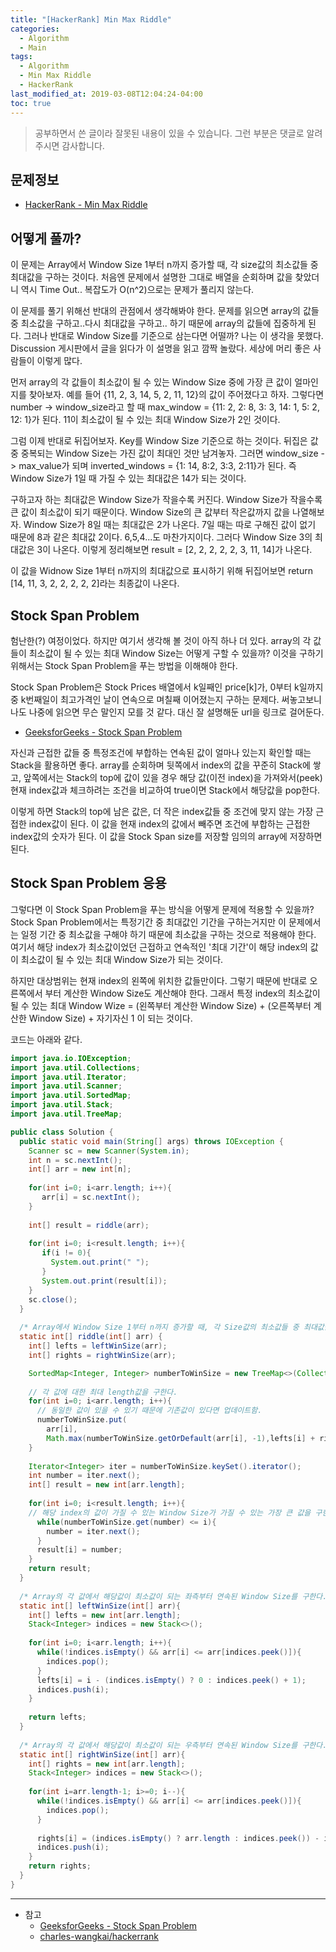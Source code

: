 ```yaml
---
title: "[HackerRank] Min Max Riddle"
categories: 
  - Algorithm
  - Main
tags:
  - Algorithm
  - Min Max Riddle
  - HackerRank
last_modified_at: 2019-03-08T12:04:24-04:00
toc: true
---
```

> 공부하면서 쓴 글이라 잘못된 내용이 있을 수 있습니다. 그런 부분은 댓글로 알려주시면 감사합니다.

문제정보
-
- [HackerRank - Min Max Riddle](https://www.hackerrank.com/challenges/min-max-riddle/problem)

어떻게 풀까?
-
이 문제는 Array에서 Window Size 1부터 n까지 증가할 때, 각 size값의 최소값들 중 최대값을 구하는 것이다. 처음엔 문제에서 설명한 그대로 배열을 순회하며 값을 찾았더니 역시 Time Out.. 복잡도가 O(n^2)으로는 문제가 풀리지 않는다. 

이 문제를 풀기 위해선 반대의 관점에서 생각해봐야 한다. 문제를 읽으면 array의 값들 중 최소값을 구하고..다시 최대값을 구하고.. 하기 때문에 array의 값들에 집중하게 된다. 그러나 반대로 Window Size를 기준으로 삼는다면 어떨까? 나는 이 생각을 못했다. Discussion 게시판에서 글을 읽다가 이 설명을 읽고 깜짝 놀랐다. 세상에 머리 좋은 사람들이 이렇게 많다.

먼저 array의 각 값들이 최소값이 될 수 있는 Window Size 중에 가장 큰 값이 얼마인지를 찾아보자. 예를 들어 {11, 2, 3, 14, 5, 2, 11, 12}의 값이 주어졌다고 하자. 그렇다면 number -> window_size라고 할 때 max_window = {11: 2, 2: 8, 3: 3, 14: 1, 5: 2, 12: 1}가 된다. 11이 최소값이 될 수 있는 최대 Window Size가 2인 것이다.

그럼 이제 반대로 뒤집어보자. Key를 Window Size 기준으로 하는 것이다. 뒤집은 값 중 중복되는 Window Size는 가진 값이 최대인 것만 남겨놓자. 그러면 window_size -> max_value가 되며 inverted_windows = {1: 14, 8:2, 3:3, 2:11}가 된다. 즉 Window Size가 1일 때 가질 수 있는 최대값은 14가 되는 것이다.

구하고자 하는 최대값은 Window Size가 작을수록 커진다. Window Size가 작을수록 큰 값이 최소값이 되기 때문이다. Window Size의 큰 값부터 작은값까지 값을 나열해보자. Window Size가 8일 때는 최대값은 2가 나온다. 7일 때는 따로 구해진 값이 없기 때문에 8과 같은 최대값 2이다. 6,5,4...도 마찬가지이다. 그러다 Window Size 3의 최대값은 3이 나온다. 이렇게 정리해보면 result = [2, 2, 2, 2, 2, 3, 11, 14]가 나온다.

이 값을 Widnow Size 1부터 n까지의 최대값으로 표시하기 위해 뒤집어보면 return [14, 11, 3, 2, 2, 2, 2, 2]라는 최종값이 나온다.


Stock Span Problem
-
험난한(?) 여정이었다. 하지만 여기서 생각해 볼 것이 아직 하나 더 있다. array의 각 값들이 최소값이 될 수 있는 최대 Window Size는 어떻게 구할 수 있을까? 이것을 구하기 위해서는 Stock Span Problem을 푸는 방법을 이해해야 한다.

Stock Span Problem은 Stock Prices 배열에서 k일째인 price[k]가, 0부터 k일까지 중 k번째일이 최고가격인 날이 연속으로 며칠째 이어졌는지 구하는 문제다. 써놓고보니 나도 나중에 읽으면 무슨 말인지 모를 것 같다. 대신 잘 설명해둔 url을 링크로 걸어둔다.

- [GeeksforGeeks - Stock Span Problem](https://www.geeksforgeeks.org/the-stock-span-problem/)

자신과 근접한 값들 중 특정조건에 부합하는 연속된 값이 얼마나 있는지 확인할 때는 Stack을 활용하면 좋다. array를 순회하며 뒷쪽에서 index의 값을 꾸준히 Stack에 쌓고, 앞쪽에서는 Stack의 top에 값이 있을 경우 해당 값(이전 index)을 가져와서(peek) 현재 index값과 체크하려는 조건을 비교하여 true이면 Stack에서 해당값을 pop한다.

이렇게 하면 Stack의 top에 남은 값은, 더 작은 index값들 중 조건에 맞지 않는 가장 근접한 index값이 된다. 이 값을 현재 index의 값에서 빼주면 조건에 부합하는 근접한 index값의 숫자가 된다. 이 값을 Stock Span size를 저장할 임의의 array에 저장하면 된다.


Stock Span Problem 응용
-
그렇다면 이 Stock Span Problem을 푸는 방식을 어떻게 문제에 적용할 수 있을까? Stock Span Problem에서는 특정기간 중 최대값인 기간을 구하는거지만 이 문제에서는 일정 기간 중 최소값을 구해야 하기 때문에 최소값을 구하는 것으로 적용해야 한다. 여기서 해당 index가 최소값이었던 근접하고 연속적인 '최대 기간'이 해당 index의 값이 최소값이 될 수 있는 최대 Window Size가 되는 것이다.

하지만 대상범위는 현재 index의 왼쪽에 위치한 값들만이다. 그렇기 때문에 반대로 오른쪽에서 부터 계산한 Window Size도 계산해야 한다. 그래서 특정 index의 최소값이 될 수 있는 최대 Window Wize = (왼쪽부터 계산한 Window Size) + (오른쪽부터 계산한 Window Size) + 자기자신 1 이 되는 것이다.

코드는 아래와 같다.

~~~java
import java.io.IOException;
import java.util.Collections;
import java.util.Iterator;
import java.util.Scanner;
import java.util.SortedMap;
import java.util.Stack;
import java.util.TreeMap;

public class Solution { 
  public static void main(String[] args) throws IOException { 
    Scanner sc = new Scanner(System.in);
    int n = sc.nextInt();
    int[] arr = new int[n];
    
    for(int i=0; i<arr.length; i++){
       arr[i] = sc.nextInt();
    }
    
    int[] result = riddle(arr);
    
    for(int i=0; i<result.length; i++){
       if(i != 0){
         System.out.print(" ");
       }
       System.out.print(result[i]);
    }
    sc.close();
  }
  
  /* Array에서 Window Size 1부터 n까지 증가할 때, 각 Size값의 최소값들 중 최대값을 구한다. */
  static int[] riddle(int[] arr) {
    int[] lefts = leftWinSize(arr);
    int[] rights = rightWinSize(arr);

    SortedMap<Integer, Integer> numberToWinSize = new TreeMap<>(Collections.reverseOrder());
    
    // 각 값에 대한 최대 length값을 구한다.
    for(int i=0; i<arr.length; i++){
      // 동일한 값이 있을 수 있기 때문에 기존값이 있다면 업데이트함.
      numberToWinSize.put(
        arr[i],
        Math.max(numberToWinSize.getOrDefault(arr[i], -1),lefts[i] + rights[i] + 1));
    }
    
    Iterator<Integer> iter = numberToWinSize.keySet().iterator();
    int number = iter.next();
    int[] result = new int[arr.length];
    
    for(int i=0; i<result.length; i++){
    // 해당 index의 값이 가질 수 있는 Window Size가 가질 수 있는 가장 큰 값을 구한다.  
      while(numberToWinSize.get(number) <= i){
        number = iter.next();
      }
      result[i] = number;
    }
    return result;
  }
  
  /* Array의 각 값에서 해당값이 최소값이 되는 좌측부터 연속된 Window Size를 구한다. */
  static int[] leftWinSize(int[] arr){
    int[] lefts = new int[arr.length];
    Stack<Integer> indices = new Stack<>();
    
    for(int i=0; i<arr.length; i++){
      while(!indices.isEmpty() && arr[i] <= arr[indices.peek()]){
        indices.pop();
      }
      lefts[i] = i - (indices.isEmpty() ? 0 : indices.peek() + 1);
      indices.push(i);
    }
    
    return lefts;
  }
  
  /* Array의 각 값에서 해당값이 최소값이 되는 우측부터 연속된 Window Size를 구한다. */
  static int[] rightWinSize(int[] arr){
    int[] rights = new int[arr.length];
    Stack<Integer> indices = new Stack<>();
    
    for(int i=arr.length-1; i>=0; i--){
      while(!indices.isEmpty() && arr[i] <= arr[indices.peek()]){
        indices.pop();
      }
      
      rights[i] = (indices.isEmpty() ? arr.length : indices.peek()) - i - 1;
      indices.push(i);
    }
    return rights;
  }
}
~~~

- - -
* 참고
  - [GeeksforGeeks - Stock Span Problem](https://www.geeksforgeeks.org/the-stock-span-problem/)
  - [charles-wangkai/hackerrank](https://github.com/charles-wangkai/hackerrank/tree/master/min-max-riddle)